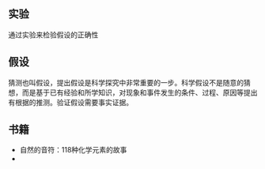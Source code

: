 
## 实验

通过实验来检验假设的正确性

## 假设
猜测也叫假设，提出假设是科学探究中非常重要的一步。科学假设不是随意的猜想，而是基于已有经验和所学知识，对现象和事件发生的条件、过程、原因等提出有根据的推测。验证假设需要事实证据。

## 书籍

- 自然的音符：118种化学元素的故事
- 
